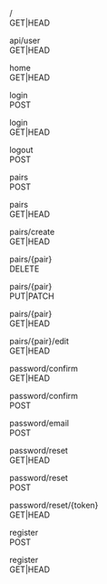 / <br/>
GET|HEAD

api/user <br/>
GET|HEAD

home <br/>
GET|HEAD

login <br/>
POST

login <br/>
GET|HEAD

logout <br/>
POST

pairs <br/>
POST

pairs <br/>
GET|HEAD

pairs/create <br/>
GET|HEAD

pairs/{pair} <br/>
DELETE

pairs/{pair} <br/>
PUT|PATCH

pairs/{pair} <br/>
GET|HEAD

pairs/{pair}/edit <br/>
GET|HEAD
  
password/confirm <br/>
GET|HEAD
  
password/confirm <br/>
POST
  
password/email <br/>
POST
   
password/reset <br/>
GET|HEAD
   
password/reset <br/>
POST
   
password/reset/{token} <br/>
GET|HEAD
   
register <br/>
POST
   
register <br/>
GET|HEAD
